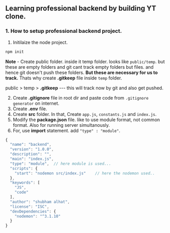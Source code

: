 ## Learning professional backend by building YT clone.

### 1. How to setup professional backend project.

1. Initilaize the node project.

```bash
npm init
```

**Note** - Create public folder. inside it temp folder. looks like `public/temp`. but these are empty folders and git cant track empty folders but files. and hence git doesn't push these folders. **But these are necessary for us to track.** Thats why create **.gitkeep** file inside `temp` folder.

public > temp > **.gitkeep** --- this will track now by git and also get pushed.

2. Create **.gitignore** file in root dir and paste code from `.gitignore generator` on internet.
3. Create **.env** file.
4. Create **src** folder. In that, Create `app.js`, `constants.js` and `index.js`.
5. Modify the **package.json** file. like to use module format, not common format. Also for running server simultanously.
6. For, use **import** statement. add `"type" : "module"`.

```javascript
{
  "name": "backend",
  "version": "1.0.0",
  "description": "",
  "main": "index.js",
  "type": "module",  // here module is used...
  "scripts": {
    "start": "nodemon src/index.js"    // here the nodemon used..
  },
  "keywords": [
    "JS",
    "code"
  ],
  "author": "shubham alhat",
  "license": "ISC",
  "devDependencies": {
    "nodemon": "^3.1.10"
  }
}
```
